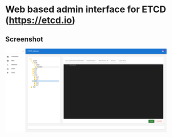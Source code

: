 # Web based admin interface for ETCD (https://etcd.io)

## Screenshot
![image info](./resources/screenshot.png)